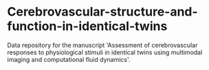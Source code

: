 # Cerebrovascular-structure-and-function-in-identical-twins
Data repository for the manuscript 'Assessment of cerebrovascular responses to physiological stimuli in identical twins using multimodal imaging and computational fluid dynamics'.
